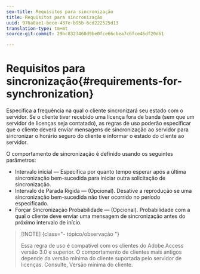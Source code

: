 ```yaml
---
seo-title: Requisitos para sincronização
title: Requisitos para sincronização
uuid: 976a0ae1-bece-437e-b95b-6cd222525d13
translation-type: tm+mt
source-git-commit: 29bc8323460d9be0fce66cbea7c6fce46df20d61

---
```



# Requisitos para sincronização{#requirements-for-synchronization}

Especifica a frequência na qual o cliente sincronizará seu estado com o servidor. Se o cliente tiver recebido uma licença fora de banda (sem que um servidor de licenças seja contatado), as regras de uso poderão especificar que o cliente deverá enviar mensagens de sincronização ao servidor para sincronizar o horário seguro do cliente e informar o estado do cliente ao servidor.

O comportamento de sincronização é definido usando os seguintes parâmetros:

* Intervalo inicial — Especifica por quanto tempo esperar após a última sincronização bem-sucedida para iniciar outra solicitação de sincronização.
* Intervalo de Parada Rígida — (Opcional). Desative a reprodução se uma sincronização bem-sucedida não tiver ocorrido no período especificado.
* Forçar Sincronização Probabilidade — (Opcional). Probabilidade com a qual o cliente deve enviar uma mensagem de sincronização antes do próximo intervalo de início.

>[!NOTE] {class=&quot;- tópico/observação &quot;}
>
>Essa regra de uso é compatível com os clientes do Adobe Access versão 3.0 e superior. O comportamento de clientes mais antigos depende da versão mínima do cliente suportada pelo servidor de licenças. Consulte, Versão [](../../../aaxs-protecting-content/content-implementing-the-license-server/content-handling-license-reqs/content-minimum-client-version.md)mínima do cliente.

